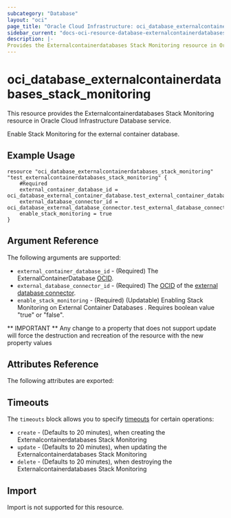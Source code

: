 ```yaml
---
subcategory: "Database"
layout: "oci"
page_title: "Oracle Cloud Infrastructure: oci_database_externalcontainerdatabases_stack_monitoring"
sidebar_current: "docs-oci-resource-database-externalcontainerdatabases_stack_monitoring"
description: |-
Provides the Externalcontainerdatabases Stack Monitoring resource in Oracle Cloud Infrastructure Database service
---
```


# oci_database_externalcontainerdatabases_stack_monitoring
This resource provides the Externalcontainerdatabases Stack Monitoring resource in Oracle Cloud Infrastructure Database service.

Enable Stack Monitoring for the external container database.


## Example Usage

```hcl
resource "oci_database_externalcontainerdatabases_stack_monitoring" "test_externalcontainerdatabases_stack_monitoring" {
	#Required
	external_container_database_id = oci_database_external_container_database.test_external_container_database.id
	external_database_connector_id = oci_database_external_database_connector.test_external_database_connector.id
	enable_stack_monitoring = true
}
```

## Argument Reference

The following arguments are supported:

* `external_container_database_id` - (Required) The ExternalContainerDatabase [OCID](https://docs.cloud.oracle.com/iaas/Content/General/Concepts/identifiers.htm).
* `external_database_connector_id` - (Required) The [OCID](https://docs.cloud.oracle.com/iaas/Content/General/Concepts/identifiers.htm) of the [external database connector](https://docs.cloud.oracle.com/iaas/api/#/en/database/latest/datatypes/CreateExternalDatabaseConnectorDetails).
* `enable_stack_monitoring`  -  (Required) (Updatable) Enabling Stack Monitoring on External Container Databases . Requires boolean value "true" or "false".


** IMPORTANT **
Any change to a property that does not support update will force the destruction and recreation of the resource with the new property values

## Attributes Reference

The following attributes are exported:


## Timeouts

The `timeouts` block allows you to specify [timeouts](https://registry.terraform.io/providers/hashicorp/oci/latest/docs/guides/changing_timeouts) for certain operations:
* `create` - (Defaults to 20 minutes), when creating the Externalcontainerdatabases Stack Monitoring
* `update` - (Defaults to 20 minutes), when updating the Externalcontainerdatabases Stack Monitoring
* `delete` - (Defaults to 20 minutes), when destroying the Externalcontainerdatabases Stack Monitoring


## Import

Import is not supported for this resource.

